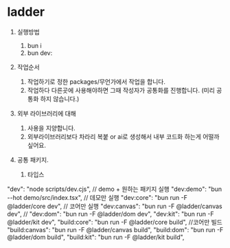 # ladder

1. 실행방법

   1. bun i
   1. bun dev:

1. 작업순서

   1. 작업하기로 정한 packages/무언가에서 작업을 합니다.
   1. 작업하다 다른곳에 사용해야하면 그때 작성자가 공통화를 진행합니다. (미리 공통화 하지 않습니다.)

1. 외부 라이브러리에 대해

   1. 사용을 지양합니다.
   1. 외부라이브러리보다 차라리 복붙 or ai로 생성해서 내부 코드화 하는게 어떨까 싶어요.

1. 공통 패키지.
   1. 타입스

"dev": "node scripts/dev.cjs", // demo + 원하는 패키지 실행
"dev:demo": "bun --hot demo/src/index.tsx", // 데모만 실행
"dev:core": "bun run -F @ladder/core dev", // 코어만 실행
"dev:canvas": "bun run -F @ladder/canvas dev", //
"dev:dom": "bun run -F @ladder/dom dev",
"dev:kit": "bun run -F @ladder/kit dev",
"build:core": "bun run -F @ladder/core build", //코어만 빌드
"build:canvas": "bun run -F @ladder/canvas build",
"build:dom": "bun run -F @ladder/dom build",
"build:kit": "bun run -F @ladder/kit build",
